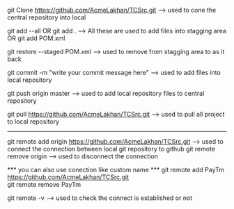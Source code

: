 git Clone https://github.com/AcmeLakhan/TCSrc.git		--> used to cone the central repository into local

git add --all 
	OR
git add .			--> All these are used to add files into stagging area 
	OR 
git add POM.xml


git restore --staged POM.xml	--> used to remove from stagging area to as it back

git commit -m "write your commit message here"	--> 	used to add files into local repository

git push origin master	--> 	used to add local repository files to central repository

git pull https://github.com/AcmeLakhan/TCSrc.git	--> used to pull all project to local repository

-----------------------------------------------------------------------------------------------------
git remote add origin https://github.com/AcmeLakhan/TCSrc.git	--> used to connect the connection between local git repository to github
git remote remove origin 	--> 	used to disconnect the connection

*** you can also use conection like custom name ***
git remote add PayTm https://github.com/AcmeLakhan/TCSrc.git		
git remote remove PayTm 

git remote -v 	--> used to  check the connect is established or not

